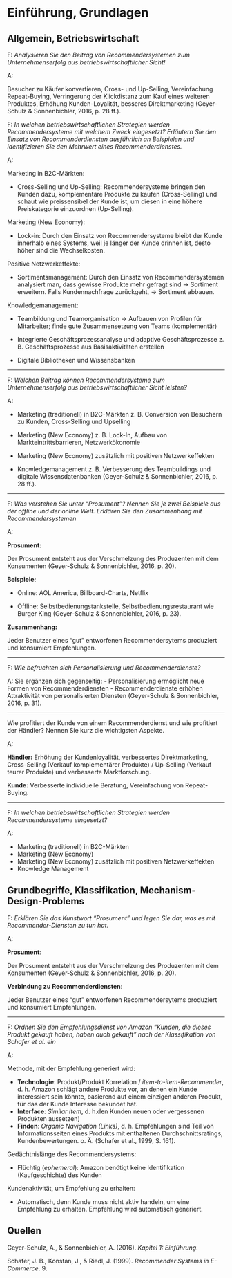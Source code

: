 Einführung, Grundlagen
======================

Allgemein, Betriebswirtschaft
-----------------------------

F: *Analysieren Sie den Beitrag von Recommendersystemen zum
Unternehmenserfolg aus betriebswirtschaftlicher Sicht!*

A:

Besucher zu Käufer konvertieren, Cross- und Up-Selling, Vereinfachung
Repeat-Buying, Verringerung der Klickdistanz zum Kauf eines weiteren
Produktes, Erhöhung Kunden-Loyalität, besseres Direktmarketing
(Geyer-Schulz & Sonnenbichler, 2016, p. 28 ff.).

F: *In welchen betriebswirtschaftlichen Strategien werden
Recommendersysteme mit welchem Zweck eingesetzt? Erläutern Sie den
Einsatz von Recommenderdiensten ausführlich an Beispielen und
identifizieren Sie den Mehrwert eines Recommenderdienstes.*

A:

Marketing in B2C-Märkten:

-   Cross-Selling und Up-Selling: Recommendersysteme bringen den Kunden
    dazu, komplementäre Produkte zu kaufen (Cross-Selling) und schaut
    wie preissensibel der Kunde ist, um diesen in eine höhere
    Preiskategorie einzuordnen (Up-Selling).

Marketing (New Economy):

-   Lock-in: Durch den Einsatz von Recommendersysteme bleibt der Kunde
    innerhalb eines Systems, weil je länger der Kunde drinnen ist, desto
    höher sind die Wechselkosten.

Positive Netzwerkeffekte:

-   Sortimentsmanagement: Durch den Einsatz von Recommendersystemen
    analysiert man, dass gewisse Produkte mehr gefragt sind → Sortiment
    erweitern. Falls Kundennachfrage zurückgeht, → Sortiment abbauen.

Knowledgemanagement:

-   Teambildung und Teamorganisation → Aufbauen von Profilen für
    Mitarbeiter; finde gute Zusammensetzung von Teams (komplementär)

-   Integrierte Geschäftsprozessanalyse und adaptive
    Geschäftsprozesse z. B. Geschäftsprozesse aus Basisaktivitäten
    erstellen
-   Digitale Bibliotheken und Wissensbanken

------------------------------------------------------------------------

F: *Welchen Beitrag können Recommendersysteme zum Unternehmenserfolg aus
betriebswirtschaftlicher Sicht leisten?*

A:

-   Marketing (traditionell) in B2C-Märkten z. B. Conversion von
    Besuchern zu Kunden, Cross-Selling und Upselling

-   Marketing (New Economy) z. B. Lock-In, Aufbau von
    Markteintrittsbarrieren, Netzwerkökonomie

-   Marketing (New Economy) zusätzlich mit positiven Netzwerkeffekten

-   Knowledgemanagement z. B. Verbesserung des Teambuildings und
    digitale Wissensdatenbanken (Geyer-Schulz & Sonnenbichler, 2016, p.
    28 ff.).

------------------------------------------------------------------------

F: *Was verstehen Sie unter “Prosument”? Nennen Sie je zwei Beispiele
aus der offline und der online Welt. Erklären Sie den Zusammenhang mit
Recommendersystemen*

A:

**Prosument:**

Der Prosument entsteht aus der Verschmelzung des Produzenten mit dem
Konsumenten (Geyer-Schulz & Sonnenbichler, 2016, p. 20).

**Beispiele:**

-   Online: AOL America, Billboard-Charts, Netflix

-   Offline: Selbstbedienungstankstelle, Selbstbedienungsrestaurant wie
    Burger King (Geyer-Schulz & Sonnenbichler, 2016, p. 23).

**Zusammenhang:**

Jeder Benutzer eines “gut” entworfenen Recommendersytems produziert und
konsumiert Empfehlungen.

------------------------------------------------------------------------

F: *Wie befruchten sich Personalisierung und Recommenderdienste?*

A: Sie ergänzen sich gegenseitig: - Personalisierung ermöglicht neue
Formen von Recommenderdiensten - Recommenderdienste erhöhen
Attraktivität von personalisierten Diensten (Geyer-Schulz &
Sonnenbichler, 2016, p. 31).

------------------------------------------------------------------------

Wie profitiert der Kunde von einem Recommenderdienst und wie profitiert
der Händler? Nennen Sie kurz die wichtigsten Aspekte.

A:

**Händler:** Erhöhung der Kundenloyalität, verbessertes Direktmarketing,
Cross-Selling (Verkauf komplementärer Produkte) / Up-Selling (Verkauf
teurer Produkte) und verbesserte Marktforschung.

**Kunde:** Verbesserte individuelle Beratung, Vereinfachung von
Repeat-Buying.

------------------------------------------------------------------------

F: *In welchen betriebswirtschaftlichen Strategien werden
Recommendersysteme eingesetzt?*

A:

-   Marketing (traditionell) in B2C-Märkten
-   Marketing (New Economy)
-   Marketing (New Economy) zusätzlich mit positiven Netzwerkeffekten
-   Knowledge Management

Grundbegriffe, Klassifikation, Mechanism-Design-Problems
--------------------------------------------------------

F: *Erklären Sie das Kunstwort “Prosument” und legen Sie dar, was es mit
Recommender-Diensten zu tun hat.*

A:

**Prosument**:

Der Prosument entsteht aus der Verschmelzung des Produzenten mit dem
Konsumenten (Geyer-Schulz & Sonnenbichler, 2016, p. 20).

**Verbindung zu Recommenderdiensten**:

Jeder Benutzer eines “gut” entworfenen Recommendersytems produziert und
konsumiert Empfehlungen.

------------------------------------------------------------------------

F: *Ordnen Sie den Empfehlungsdienst von Amazon “Kunden, die dieses
Produkt gekauft haben, haben auch gekauft” nach der Klassifikation von
Schafer et al. ein*

A:

Methode, mit der Empfehlung generiert wird:

-   **Technologie**: Produkt/Produkt Korrelation /
    *item-to-item-Recommender*, d. h. Amazon schlägt andere Produkte
    vor, an denen ein Kunde interessiert sein könnte, basierend auf
    einem einzigen anderen Produkt, für das der Kunde Interesse bekundet
    hat.
-   **Interface**: *Similar Item*, d. h.den Kunden neuen oder
    vergessenen Produkten aussetzen)
-   **Finden**: *Organic Navigation (Links)*, d. h. Empfehlungen sind
    Teil von Informationsseiten eines Produkts mit enthaltenen
    Durchschnittsratings, Kundenbewertungen. o. Ä. (Schafer et al.,
    1999, S. 161).

Gedächtnislänge des Recommendersystems:

-   Flüchtig (*ephemeral*): Amazon benötigt keine Identifikation
    (Kaufgeschichte) des Kunden

Kundenaktivität, um Empfehlung zu erhalten:

-   Automatisch, denn Kunde muss nicht aktiv handeln, um eine Empfehlung
    zu erhalten. Empfehlung wird automatisch generiert.

Quellen
-------

Geyer-Schulz, A., & Sonnenbichler, A. (2016). *Kapitel 1: Einführung*.

Schafer, J. B., Konstan, J., & Riedl, J. (1999). *Recommender Systems in
E-Commerce*. 9.
